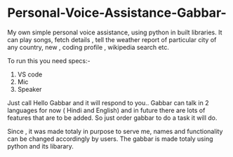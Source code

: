 # Personal-Voice-Assistance-Gabbar-
My own simple personal voice assistance, using python in built libraries. It can play songs, fetch details , tell the weather report of particular city of any country, new , coding profile , wikipedia search etc.

To run this you need specs:-
1) VS code 
2) Mic 
3) Speaker

Just call Hello Gabbar and it will respond to you..
Gabbar can talk in 2 languages for now ( Hindi and English) and in future there are lots of features that are to be added.
So just order gabbar to do a task it will do.

Since , it was made totaly in purpose to serve me, names and functionality can be changed accordingly by users.
The gabbar is made totaly using python and its libarary.
